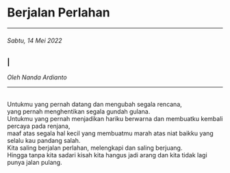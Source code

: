 # Berjalan Perlahan
---
###### Sabtu, 14 Mei 2022

### |

_Oleh Nanda Ardianto_

---

<br>
Untukmu yang pernah datang dan mengubah segala rencana,
<br>
yang pernah menghentikan segala gundah gulana.
<br>
Untukmu yang pernah menjadikan hariku berwarna dan membuatku kembali percaya pada renjana, 
<br>
maaf atas segala hal kecil yang membuatmu marah atas niat baikku yang selalu kau pandang salah.
<br>
Kita saling berjalan perlahan, melengkapi dan saling berjuang.
<br>
Hingga tanpa kita sadari kisah kita hangus jadi arang dan kita tidak lagi punya jalan pulang.
<br>